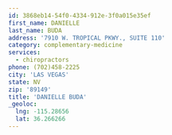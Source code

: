 ```yaml
---
id: 3868eb14-54f0-4334-912e-3f0a015e35ef
first_name: DANIELLE
last_name: BUDA
address: '7910 W. TROPICAL PKWY., SUITE 110'
category: complementary-medicine
services:
  - chiropractors
phone: (702)458-2225
city: 'LAS VEGAS'
state: NV
zip: '89149'
title: 'DANIELLE BUDA'
_geoloc:
  lng: -115.28656
  lat: 36.266266
---
```

